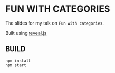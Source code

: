 # FUN WITH CATEGORIES

The slides for my talk on `Fun with categories`.

Built using [reveal.js](https://github.com/hakimel/reveal.js)

## BUILD

```
npm install
npm start
```